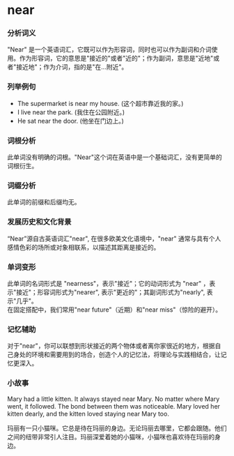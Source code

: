 # near

### 分析词义

  

"Near" 是一个英语词汇，它既可以作为形容词，同时也可以作为副词和介词使用。作为形容词，它的意思是"接近的"或者"近的"；作为副词，意思是"近地"或者"接近地"；作为介词，指的是"在...附近"。

  

### 列举例句

  

*   The supermarket is near my house. (这个超市靠近我的家。)
*   I live near the park. (我住在公园附近。)
*   He sat near the door. (他坐在门边上。)

  

### 词根分析

  

此单词没有明确的词根。"Near"这个词在英语中是一个基础词汇，没有更简单的词根衍生。

  

### 词缀分析

  

此单词的前缀和后缀均无。

  

### 发展历史和文化背景

  

“Near”源自古英语词汇"near", 在很多欧美文化语境中，"near" 通常与具有个人感情色彩的场所或对象相联系，以描述其距离是接近的。

  

### 单词变形

  

此单词的名词形式是 "nearness"，表示"接近"；它的动词形式为 "near" ，表示"接近"；形容词形式为"nearer", 表示"更近的"；其副词形式为"nearly", 表示"几乎"。  
在固定搭配中，我们常用"near future"（近期）和"near miss"（惊险的避开）。

  

### 记忆辅助

  

对于"near"，你可以联想到形状接近的两个物体或者离你家很近的地方，根据自己身处的环境和需要用到的场合，创造个人的记忆法，将理论与实践相结合，让记忆更深入。

  

### 小故事

  

Mary had a little kitten. It always stayed near Mary. No matter where Mary went, it followed. The bond between them was noticeable. Mary loved her kitten dearly, and the kitten loved staying near Mary too.

  

玛丽有一只小猫咪。它总是待在玛丽的身边。无论玛丽去哪里，它都会跟随。他们之间的纽带非常引人注目。玛丽深爱着她的小猫咪，小猫咪也喜欢待在玛丽的身边。
